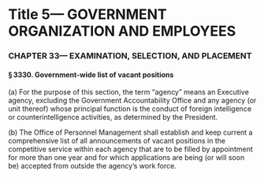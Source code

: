
# Title 5— GOVERNMENT ORGANIZATION AND EMPLOYEES
### CHAPTER 33— EXAMINATION, SELECTION, AND PLACEMENT
#### § 3330. Government-wide list of vacant positions

(a) For the purpose of this section, the term “agency” means an Executive agency, excluding the Government Accountability Office and any agency (or unit thereof) whose principal function is the conduct of foreign intelligence or counterintelligence activities, as determined by the President.

(b) The Office of Personnel Management shall establish and keep current a comprehensive list of all announcements of vacant positions in the competitive service within each agency that are to be filled by appointment for more than one year and for which applications are being (or will soon be) accepted from outside the agency’s work force.

